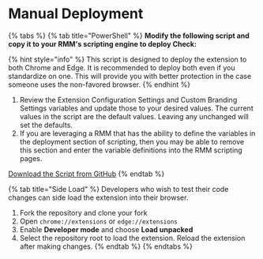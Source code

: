 # Manual Deployment

{% tabs %}
{% tab title="PowerShell" %}
**Modify the following script and copy it to your RMM's scripting engine to deploy Check:**

{% hint style="info" %}
This script is designed to deploy the extension to both Chrome and Edge. It is recommended to deploy both even if you standardize on one. This will provide you with better protection in the case someone uses the non-favored browser.
{% endhint %}

1. Review the Extension Configuration Settings and Custom Branding Settings variables and update those to your desired values. The current values in the script are the default values. Leaving any unchanged will set the defaults.
2. If you are leveraging a RMM that has the ability to define the variables in the deployment section of scripting, then you may be able to remove this section and enter the variable definitions into the RMM scripting pages.

<a href="https://raw.githubusercontent.com/CyberDrain/Check/refs/heads/main/enterprise/Deploy-Windows-Chrome-and-Edge.ps1" class="button primary">Download the Script from GitHub</a>
{% endtab %}

{% tab title="Side Load" %}
Developers who wish to test their code changes can side load the extension into their browser.&#x20;

1. Fork the repository and clone your fork
2. Open `chrome://extensions` or `edge://extensions`
3. Enable **Developer mode** and choose **Load unpacked**
4. Select the repository root to load the extension. Reload the extension after making changes.
{% endtab %}
{% endtabs %}
